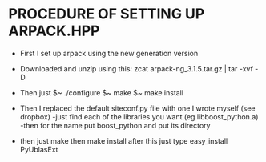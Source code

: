 # PROCEDURE OF SETTING UP ARPACK.HPP
* First I set up arpack using the new generation version
* Downloaded and unzip using this:
	zcat arpack-ng_3.1.5.tar.gz | tar -xvf -D

* Then just $~ ./configure
	$~ make 
	$~ make install

* Then I replaced the default siteconf.py file with one I wrote myself
(see dropbox)
	-just find each of the libraries you want (eg libboost_python.a)
	-then for the name put boost_python and put its directory
* then just make then make install
	after this just type easy_install PyUblasExt  

